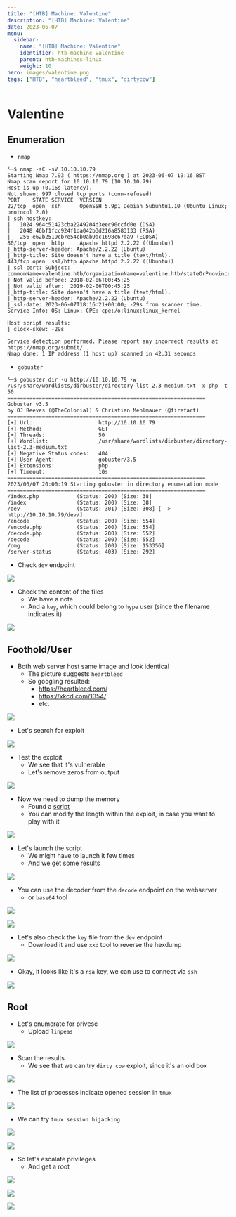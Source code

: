 ```yaml
---
title: "[HTB] Machine: Valentine"
description: "[HTB] Machine: Valentine"
date: 2023-06-07
menu:
  sidebar:
    name: "[HTB] Machine: Valentine"
    identifier: htb-machine-valentine
    parent: htb-machines-linux
    weight: 10
hero: images/valentine.png
tags: ["HTB", "heartbleed", "tmux", "dirtycow"]
---
```


# Valentine
## Enumeration
- `nmap`
```
└─$ nmap -sC -sV 10.10.10.79    
Starting Nmap 7.93 ( https://nmap.org ) at 2023-06-07 19:16 BST
Nmap scan report for 10.10.10.79 (10.10.10.79)
Host is up (0.16s latency).
Not shown: 997 closed tcp ports (conn-refused)
PORT    STATE SERVICE  VERSION
22/tcp  open  ssh      OpenSSH 5.9p1 Debian 5ubuntu1.10 (Ubuntu Linux; protocol 2.0)
| ssh-hostkey: 
|   1024 964c51423cba2249204d3eec90ccfd0e (DSA)
|   2048 46bf1fcc924f1da042b3d216a8583133 (RSA)
|_  256 e62b2519cb7e54cb0ab9ac1698c67da9 (ECDSA)
80/tcp  open  http     Apache httpd 2.2.22 ((Ubuntu))
|_http-server-header: Apache/2.2.22 (Ubuntu)
|_http-title: Site doesn't have a title (text/html).
443/tcp open  ssl/http Apache httpd 2.2.22 ((Ubuntu))
| ssl-cert: Subject: commonName=valentine.htb/organizationName=valentine.htb/stateOrProvinceName=FL/countryName=US
| Not valid before: 2018-02-06T00:45:25
|_Not valid after:  2019-02-06T00:45:25
|_http-title: Site doesn't have a title (text/html).
|_http-server-header: Apache/2.2.22 (Ubuntu)
|_ssl-date: 2023-06-07T18:16:21+00:00; -29s from scanner time.
Service Info: OS: Linux; CPE: cpe:/o:linux:linux_kernel

Host script results:
|_clock-skew: -29s

Service detection performed. Please report any incorrect results at https://nmap.org/submit/ .
Nmap done: 1 IP address (1 host up) scanned in 42.31 seconds

```
- `gobuster`
```
└─$ gobuster dir -u http://10.10.10.79 -w  /usr/share/wordlists/dirbuster/directory-list-2.3-medium.txt -x php -t 50    
===============================================================
Gobuster v3.5
by OJ Reeves (@TheColonial) & Christian Mehlmauer (@firefart)
===============================================================
[+] Url:                     http://10.10.10.79
[+] Method:                  GET
[+] Threads:                 50
[+] Wordlist:                /usr/share/wordlists/dirbuster/directory-list-2.3-medium.txt
[+] Negative Status codes:   404
[+] User Agent:              gobuster/3.5
[+] Extensions:              php
[+] Timeout:                 10s
===============================================================
2023/06/07 20:00:19 Starting gobuster in directory enumeration mode
===============================================================
/index.php            (Status: 200) [Size: 38]
/index                (Status: 200) [Size: 38]
/dev                  (Status: 301) [Size: 308] [--> http://10.10.10.79/dev/]
/encode               (Status: 200) [Size: 554]
/encode.php           (Status: 200) [Size: 554]
/decode.php           (Status: 200) [Size: 552]
/decode               (Status: 200) [Size: 552]
/omg                  (Status: 200) [Size: 153356]
/server-status        (Status: 403) [Size: 292]
```
- Check `dev` endpoint

![](./images/6.png)

- Check the content of the files
  - We have a note
  - And a `key`, which could belong to `hype` user (since the filename indicates it)

![](./images/7.png)

## Foothold/User
- Both web server host same image and look identical
  - The picture suggests `heartbleed`
  - So googling resulted:
    - https://heartbleed.com/
    - https://xkcd.com/1354/
    - etc.

![](./images/1.png)

- Let's search for exploit

![](./images/2.png)

- Test the exploit 
  - We see that it's vulnerable
  - Let's remove zeros from output

![](./images/3.png)

- Now we need to dump the memory
  - Found a [script](https://gist.github.com/eelsivart/10174134)
  - You can modify the length within the exploit, in case you want to play with it

![](./images/5.png)

- Let's launch the script
  - We might have to launch it few times
  - And we get some results

![](./images/8.png)

- You can use the decoder from the `decode` endpoint on the webserver
  - or `base64` tool

![](./images/9.png)

![](./images/10.png)

- Let's also check the `key` file from the `dev` endpoint
  - Download it and use `xxd` tool to reverse the hexdump

![](./images/11.png)

- Okay, it looks like it's a `rsa` key, we can use to connect via `ssh`

![](./images/12.png)

## Root
- Let's enumerate for privesc
  - Upload `linpeas`

![](./images/13.png)

- Scan the results
  - We see that we can try `dirty cow` exploit, since it's an old box

![](./images/14.png)

- The list of processes indicate opened session in `tmux`

![](./images/15.png)

- We can try `tmux session hijacking`

![](./images/16.png)

![](./images/17.png)

- So let's escalate privileges
  - And get a root

![](./images/18.png)

![](./images/19.png)

![](./images/20.png)
